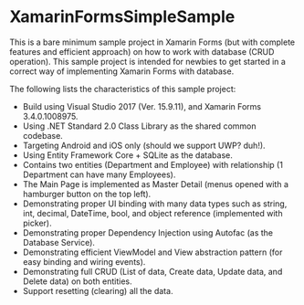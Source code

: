 # XamarinFormsSimpleSample
This is a bare minimum sample project in Xamarin Forms (but with complete features and efficient approach) on how to work with database (CRUD operation). This sample project is intended for newbies to get started in a correct way of implementing Xamarin Forms with database. 

The following lists the characteristics of this sample project:

- Build using Visual Studio 2017 (Ver. 15.9.11), and Xamarin Forms 3.4.0.1008975.
- Using .NET Standard 2.0 Class Library as the shared common codebase.
- Targeting Android and iOS only (should we support UWP? duh!).
- Using Entity Framework Core + SQLite as the database.
- Contains two entities (Department and Employee) with relationship (1 Department can have many Employees).
- The Main Page is implemented as Master Detail (menus opened with a hamburger button on the top left).
- Demonstrating proper UI binding with many data types such as string, int, decimal, DateTime, bool, and object reference (implemented with picker).
- Demonstrating proper Dependency Injection using Autofac (as the Database Service).
- Demonstrating efficient ViewModel and View abstraction pattern (for easy binding and wiring events).
- Demonstrating full CRUD (List of data, Create data, Update data, and Delete data) on both entities.
- Support resetting (clearing) all the data.
